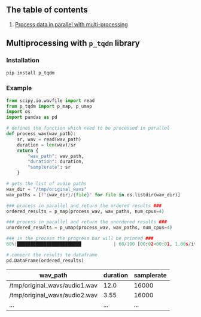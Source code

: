 ## The table of contents

1. [Process data in parallel with multi-processing](#multiprocessing)

<a name="multiprocessing"></a>
## Multiprocessing with `p_tqdm` library

### Installation

````bash
pip install p_tqdm
````

### Example

````python
from scipy.io.wavfile import read
from p_tqdm import p_map, p_umap
import os
import pandas as pd

# defines the function which need to be processed in parallel
def process_wav(wav_path):
    sr, wav = read(wav_path)
    duration = len(wav)/sr
    return {
        "wav_path": wav_path,
        "duration": duration,
        "samplerate": sr
    }

# gets the list of audio paths
wav_dir = "/tmp/original_wavs"
wav_paths = [f"{wav_dir}/{file}" for file in os.listdir(wav_dir)]

### process in parallel and return the ordered results ###
ordered_results = p_map(process_wav, wav_paths, num_cpus=4)

### process in parallel and return the unordered results ###
unordered_results = p_umap(process_wav, wav_paths, num_cpus=4)

### in the process the progress bar will be printed ###
60%|████████████████████████            | 60/100 [00:02<00:01, 1.00s/it]

# convert the results to dataframe
pd.DataFrame(ordered_results)
````

| wav_path  | duration | samplerate
| ------------- | ------------- | -------------
| /tmp/original_wavs/audio1.wav  | 12.0  | 16000  |
| /tmp/original_wavs/audio2.wav  | 3.55  | 16000  |
| ...  | ...  | ...  |


